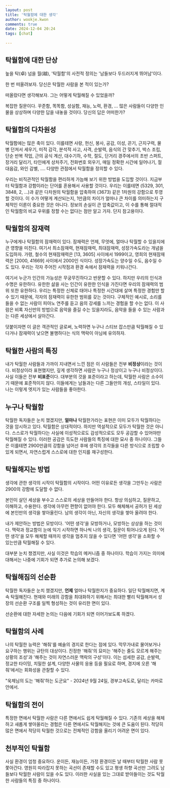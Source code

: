 ```yaml
---  
layout: post  
title: '탁월함에 대한 생각'  
author: wookje.kwon  
comments: true  
date: 2024-12-04 20:24  
tags: [chat]  
  
---  
```


## 탁월함에 대한 단상

높을 탁(卓) 넘을 월(越), '탁월함'의 사전적 정의는 '남들보다 두드러지게 뛰어남'이다.  

한 번 떠올려보자. 당신은 탁월한 사람을 본 적이 있는가?  

떠올랐다면 생각해보자. 그는 어떻게 탁월해질 수 있었을까?  

복잡한 질문이다. 꾸준함, 똑똑함, 성실함, 재능, 노력, 환경, ... 많은 사람들이 다양한 인물을 상상하며 다양한 답을 내놓을 것이다. 당신의 답은 어떠한가?  

## 탁월함의 다차원성

탁월함에는 많은 축이 있다. 이를테면 사랑, 헌신, 봉사, 공감, 이성, 끈기, 근지구력, 물병 던져서 세우기, 미적 감각, 분석적 사고, 사격, 순발력, 음식의 간 맞추기, 박스 조립, 단순 반복 작업, 근의 공식 계산, 대수기하, 수학, 절도, 단거리 경주에서의 초반 스퍼트, 장거리 달리기, 타인에게 상처주기, 전화번호 외우기, 매일 정확한 시간에 일어나기, 절대음감, 와인 감별, .... 다양한 관점에서 탁월함을 정의할 수 있다.  

우리는 비직관적인 탁월함을 편리하게 가늠해 보기 위한 방법을 도입할 것이다. 지금부터 탁월함과 강함이라는 단어를 혼용해서 사용할 것이다. 우리는 이를테면 (5329, 301, 3848, 2, ...)과 같은 다차원의 탁월함을 압축하여 (3673) 같은 1차원의 강함으로 투영할 것이다. 이 수가 어떻게 계산되는지, 1만큼의 차이가 얼마나 큰 차이를 의미하는지 구체적인 이론이 중요한 것은 아니다. 정보의 손실이 큰 압축값이고, 이 수를 통해 절대적인 탁월함의 비교 우위를 정할 수는 없다는 점만 알고 가자. 단지 참고용이다.  

## 탁월함의 잠재력

누구에게나 탁월함의 잠재력이 있다. 잠재력은 언제, 무엇에, 얼마나 탁월할 수 있을지에 큰 영향을 미친다. 여기서 최소잠재력, 현재잠재력, 최대잠재력, 성장가속도라는 개념을 도입하자. 가령, 철수의 현재잠재력은 [13, 3605] 사이에서 1999이고, 영희의 현재잠재력은 [2000, 41669] 사이에서 2000인 식이다. 성장가속도는 양수일 수도, 음수일 수도 있다. 우리는 각자 주어진 시작점과 환경 속에서 잠재력을 키워나간다.  

여기서 누군가 인간의 가능성은 무궁무진하다고 반문할 수 있다. 하지만 우리의 인식과 수명은 유한하다. 유한한 삶을 사는 인간이 유한한 인식을 가진다면 우리의 잠재력의 범위 또한 유한하다. 우리는 특정한 신체로 태어나 특정한 시간대에 살며 특정한 경험만 할 수 있기 때문에, 각자의 잠재력이 유한한 범위를 갖는 것이다. 구체적인 예시로, 소리를 들을 수 없는 사람이 피아노 연주를 듣고 음의 강세를 느끼는 경험을 할 수는 없다. 이 사람은 비록 자신만의 방법으로 음악을 즐길 수는 있을지라도, 음악을 들을 수 있는 사람과는 다른 세상에서 살아간다.  

덧붙이자면 이 글은 객관적인 글로써, 노력하면 누구나 스티브 잡스만큼 탁월해질 수 있다거나 잠재력이 낮으면 불행하다는 식의 맥락이 아님에 유의하자.  

## 탁월한 사람의 특징

내가 탁월한 사람들과 가까이 지내면서 느낀 점은 이 사람들은 전부 **비정상**이라는 것이다. 비정상이라 표현했지만, 깊게 생각하면 사람은 누구나 정상이고 누구나 비정상이다. 사실 이들은 전부 **비표준**이다. 대부분의 것을 표준이라고 하는데, 탁월한 사람은 소수이기 때문에 표준적이지 않다. 이들에게는 남들과는 다른 그들만의 개성, 스타일이 있다. 나는 이렇게 엣지가 있는 사람들을 좋아한다.  

## 누구나 탁월함

탁월한 독자들은 눈치 챘겠지만, **얼마나** 탁월한가라는 표현은 이미 모두가 탁월하다는 것을 암시하고 있다. 탁월함은 상대적이다. 하지만 역설적으로 모두가 탁월한 것은 아니다. 스스로가 탁월하다는 사실에 이성적으로도 감성적으로도 모두 공감할 수 있어야만 탁월해질 수 있다. 이러한 공감은 득도한 사람들의 특징에 대한 묘사 중 하나이다. 그들은 이를테면 2900만큼의 강함을 넘어선 후에 생각의 조각들을 다른 방식으로 조립할 수 있게 되면서, 자연스럽게 스스로에 대한 인지를 재구성한다.  

## 탁월해지는 방법

생각에 관한 생각의 시작이 탁월함의 시작이다. 어떤 이유로든 생각을 그만두는 사람은 2900의 강함에 도달할 수 없다.  

본인이 살던 세상을 부수고 스스로의 세상을 만들어야 한다. 항상 의심하고, 질문하고, 이해하고, 수용한다. 생각에 아무런 편향이 없어야 한다. 모두 해체해서 공허가 된 세상에 본인만의 생각을 쌓아올린다. 남의 생각이 아닌, 자신의 생각을 쌓아 올려야 한다.  

내가 제안하는 방법은 모방이다. '어떤 생각'을 모방하거나, 모방하는 상상을 하는 것이다. 맥락과 정교함이 눈에 익기 시작하면 하나씩 나의 생각, 질문이 튀어나오게 된다. '어떤 생각'을 모두 해체할 때까지 생각을 멈추지 않을 수 있다면 '어떤 생각'을 소화할 수 있는만큼 탁월해질 수 있다.  

대부분 눈치 챘겠지만, 사실 이것은 학습의 메커니즘 중 하나이다. 학습이 가지는 의미에 대해서는 나중에 기회가 되면 추가로 논의해 보겠다.  

## 탁월해짐의 선순환

탁월한 독자들은 눈치 챘겠지만, **언제** 얼마나 탁월한지가 중요하다. 일단 탁월해지면, 계속 탁월해진다. 현재와 미래의 강함을 최대화하기 위해서는 최대한 빨리 탁월해져서 성장의 선순환 구조를 일찍 형성하는 것이 유리한 면이 있다.  

선순환에 대한 자세한 논의는 다음에 기회가 되면 이어가보도록 하겠다.  

## 탁월함의 사례

나의 탁월한 능력은 '해줘'를 예술의 경지로 한다는 점에 있다. 막무가내로 물어보거나 요구하는 행위는 규탄의 대상이다. 진정한 '해줘'의 묘미는 '해주는 줄도 모르게 해주는 상황의 조성'과 '해주는 것이 자연스러운 맥락의 구성'이다. 이는 섬세한 공감, 순발력, 정교한 타이밍, 치밀한 설계, 다양한 사물의 응용 등을 필요로 하며, 경지에 오른 '해줘'에서는 회화성을 관찰할 수 있다.  

"욱제님의 도는 '해줘'하는 도군요" - 2024년 9월 24일, 경부고속도로, 달리는 카마로 안에서.  

## 탁월함의 전이

특정한 면에서 탁월한 사람은 다른 면에서도 쉽게 탁월해질 수 있다. 기존의 세상을 해체하고 새롭게 쌓아올리는 경험은 다른 면에서도 탁월해지는 것에 큰 도움이 된다. 적당히 많은 면에서 적당히 탁월한 것으로는 전체적인 강함을 올리기 어려운 면이 있다.  

## 천부적인 탁월함

사실 환경이 엄청 중요하다. 운이든, 재능이든, 가정 환경이든 날 때부터 탁월한 사람 못 쫓아간다. 영원히 따라잡지 못하는 곡선이 존재할 수도 있고 평생 하향 곡선만 그려도 남들보다 탁월한 사람이 있을 수도 있다. 이러한 사실을 있는 그대로 받아들이는 것도 탁월한 사람들의 특징 중 하나이다.  

